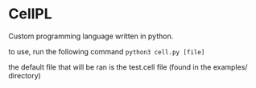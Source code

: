 # CellPL
 Custom programming language written in python.

to use, run the following command
```python3 cell.py [file]```

the default file that will be ran is the test.cell file (found in the examples/ directory)
